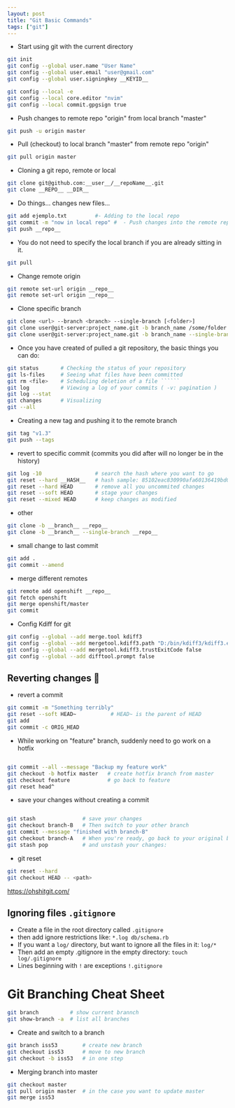 ```yaml
---
layout: post
title: "Git Basic Commands"
tags: ["git"]
---
```


- Start using git with the current directory

```bash
git init
git config --global user.name "User Name"
git config --global user.email "user@gmail.com"
git config --global user.signingkey __KEYID__

git config --local -e
git config --local core.editor "nvim"
git config --local commit.gpgsign true
```

- Push changes to remote repo "origin" from local branch "master"

```bash
git push -u origin master
```

- Pull (checkout) to local branch "master" from remote repo "origin"

```bash
git pull origin master
```

- Cloning a git repo, remote or local

```bash
git clone git@github.com:__user__/__repoName__.git
git clone __REPO__ __DIR__
```

- Do things... changes new files...

```bash
git add ejemplo.txt         #- Adding to the local repo
git commit -m "now in local repo" #  - Push changes into the remote repo
git push __repo__
```

- You do not need to specify the local branch if you are already sitting in it.

```bash
git pull
```

- Change remote origin

```bash
git remote set-url origin __repo__
git remote set-url origin __repo__
```

- Clone specific branch

```bash
git clone <url> --branch <branch> --single-branch [<folder>]
git clone user@git-server:project_name.git -b branch_name /some/folder
git clone user@git-server:project_name.git -b branch_name --single-branch /some/folder
```

- Once you have created of pulled a git repository, the basic things you can do:

```bash
git status       # Checking the status of your repository
git ls-files     # Seeing what files have been committed
git rm <file>    # Scheduling deletion of a file ``````
git log          # Viewing a log of your commits ( -v: pagination )
git log --stat
git changes      # Visualizing
git --all
```

- Creating a new tag and pushing it to the remote branch

```bash
git tag "v1.3"
git push --tags
```

- revert to specific commit (commits you did after will no longer be in the history)

```bash
git log -10                 # search the hash where you want to go
git reset --hard __HASH__   # hash sample: 85102eac830990afa60136419bd09ffeea7eb646
git reset --hard HEAD       # remove all you uncommited changes
git reset --soft HEAD       # stage your changes
git reset --mixed HEAD      # keep changes as modified
```

- other

```bash
git clone -b __branch__ __repo__
git clone -b __branch__ --single-branch __repo__
```

- small change to last commit
```bash
git add .
git commit --amend
```
- merge different remotes
```bash
git remote add openshift __repo__
git fetch openshift
git merge openshift/master
git commit
```

* Config Kdiff for git

```bash
git config --global --add merge.tool kdiff3
git config --global --add mergetool.kdiff3.path "D:/bin/kdiff3/kdiff3.exe"
git config --global --add mergetool.kdiff3.trustExitCode false
git config --global --add difftool.prompt false
```

## Reverting changes 🤦

- revert a commit

```bash
git commit -m "Something terribly"
git reset --soft HEAD~           # HEAD~ is the parent of HEAD
git add
git commit -c ORIG_HEAD
```

- While working on "feature" branch, suddenly need to go work on a hotfix

```bash

git commit --all --message "Backup my feature work"
git checkout -b hotfix master   # create hotfix branch from master
git checkout feature            # go back to feature
git reset head^
```
- save your changes without creating a commit

```bash

git stash               # save your changes
git checkout branch-B   # Then switch to your other branch
git commit --message "finished with branch-B"
git checkout branch-A   # When you're ready, go back to your original branch
git stash pop           # and unstash your changes:
```
- git reset

```bash
git reset --hard
git checkout HEAD -- <path>
```

https://ohshitgit.com/


## Ignoring files `.gitignore`

- Create a file in the root directory called `.gitignore`
- then add ignore restrictions like: `*.log db/schema.rb`
- If you want a `log/` directory, but want to ignore all the files in it: `log/*`
- Then add an empty .gitignore in the empty directory: `touch log/.gitignore`
- Lines beginning with `!` are exceptions `!.gitignore`


# Git Branching Cheat Sheet

```bash
git branch          # show current brannch
git show-branch -a  # list all branches
```

* Create and switch to a branch

```bash
git branch iss53        # create new branch
git checkout iss53      # move to new branch
git checkout -b iss53   # in one step
```

* Merging branch into master

```bash
git checkout master
git pull origin master  # in the case you want to update master
git merge iss53
```